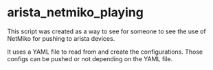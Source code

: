 # arista_netmiko_playing

This script was created as a way to see for someone to see the use of NetMiko for pushing to arista devices.  

It uses a YAML file to read from and create the configurations.  Those configs can be pushed or not depending on the YAML file.  
